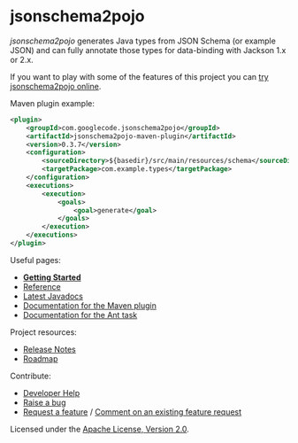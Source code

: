 # jsonschema2pojo

_jsonschema2pojo_ generates Java types from JSON Schema (or example JSON) and can fully annotate those types for data-binding with Jackson 1.x or 2.x.

If you want to play with some of the features of this project you can [try jsonschema2pojo online](http://jsonschema2pojo.org/).

Maven plugin example:
```xml
<plugin>
    <groupId>com.googlecode.jsonschema2pojo</groupId>
    <artifactId>jsonschema2pojo-maven-plugin</artifactId>
    <version>0.3.7</version>
    <configuration>
        <sourceDirectory>${basedir}/src/main/resources/schema</sourceDirectory>
        <targetPackage>com.example.types</targetPackage>
    </configuration>
    <executions>
        <execution>
            <goals>
                <goal>generate</goal>
            </goals>
        </execution>
    </executions>
</plugin>
```

Useful pages:
  * **[Getting Started](https://github.com/joelittlejohn/jsonschema2pojo/wiki/Getting-Started)**
  * [Reference](https://github.com/joelittlejohn/jsonschema2pojo/wiki/Reference)
  * [Latest Javadocs](http://wiki.jsonschema2pojo.googlecode.com/git/javadocs/0.3.7/index.html)
  * [Documentation for the Maven plugin](http://wiki.jsonschema2pojo.googlecode.com/git/site/0.3.7/plugin-info.html)
  * [Documentation for the Ant task](http://jsonschema2pojo.googlecode.com/git-history/jsonschema2pojo-0.3.7/jsonschema2pojo-ant/src/site/Jsonschema2PojoTask.html)

Project resources:
  * [Release Notes](http://code.google.com/p/jsonschema2pojo/issues/list?can=1&q=status:Fixed&sort=-milestone&colspec=Type%20Milestone%20Summary)
  * [Roadmap](http://code.google.com/p/jsonschema2pojo/issues/list?can=2&q=label:Type-Enhancement%20status:Accepted&sort=milestone&colspec=ID%20Milestone%20Summary)

Contribute:
  * [Developer Help](https://github.com/joelittlejohn/jsonschema2pojo22/wiki/Developer-Help)
  * [Raise a bug](https://github.com/joelittlejohn/jsonschema2pojo/issues)
  * [Request a feature](https://github.com/joelittlejohn/jsonschema2pojo/issues/new) / [Comment on an existing feature request](https://github.com/joelittlejohn/jsonschema2pojo/issues?labels=enhancement&page=1&state=open)

Licensed under the [Apache License, Version 2.0](http://www.apache.org/licenses/LICENSE-2.0).

